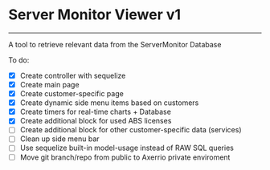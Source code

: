 # Server Monitor Viewer v1
---
A tool to retrieve relevant data from the ServerMonitor Database

To do:
- [x] Create controller with sequelize
- [x] Create main page
- [x] Create customer-specific page
- [x] Create dynamic side menu items based on customers
- [x] Create timers for real-time charts + Database
- [x] Create additional block for used ABS licenses
- [ ] Create additional block for other customer-specific data (services)
- [ ] Clean up side menu bar
- [ ] Use sequelize built-in model-usage instead of RAW SQL queries
- [ ] Move git branch/repo from public to Axerrio private enviroment
